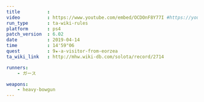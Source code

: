 ```yaml
---
title          :
video          : https://www.youtube.com/embed/OCDOnF8Y77I #https://youtu.be/OCDOnF8Y77I
run_type       : ta-wiki-rules
platform       : ps4
patch_version  : 6.02
date           : 2019-04-14
time           : 14'59"06
quest          : 9★-a-visitor-from-eorzea
ta_wiki_link   : http://mhw.wiki-db.com/solota/record/2714

runners:
    - ガース

weapons:
    - heavy-bowgun
---
```

